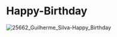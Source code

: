 ﻿# Happy-Birthday
![25662_Guilherme_Silva-Happy_Birthday](https://github.com/gdsduarte/Happy-Birthday/assets/89652569/959389cd-e067-43cf-a175-f72ebcf22e80)
